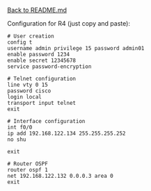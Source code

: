 [Back to README.md](./../../README.md)

Configuration for R4 (just copy and paste):
```
# User creation
config t
username admin privilege 15 password admin01
enable password 1234
enable secret 12345678
service password-encryption

# Telnet configuration
line vty 0 15
password cisco
login local
transport input telnet
exit

# Interface configuration
int f0/0
ip add 192.168.122.134 255.255.255.252
no shu

exit

# Router OSPF
router ospf 1
net 192.168.122.132 0.0.0.3 area 0
exit
```